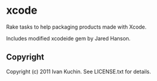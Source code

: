 # xcode

Rake tasks to help packaging products made with Xcode.

Includes modified xcodeide gem by Jared Hanson.

## Copyright

Copyright (c) 2011 Ivan Kuchin. See LICENSE.txt for details.
